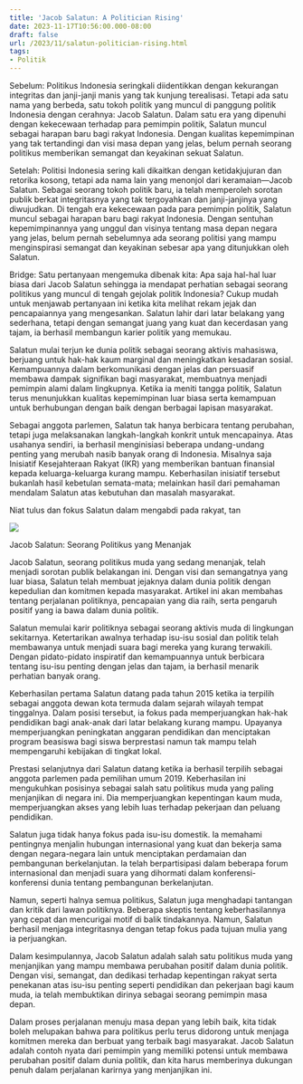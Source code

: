 ```yaml
---
title: 'Jacob Salatun: A Politician Rising'
date: 2023-11-17T10:56:00.000-08:00
draft: false
url: /2023/11/salatun-politician-rising.html
tags: 
- Politik
---
```


  

Sebelum: Politikus Indonesia seringkali diidentikkan dengan kekurangan integritas dan janji-janji manis yang tak kunjung terealisasi. Tetapi ada satu nama yang berbeda, satu tokoh politik yang muncul di panggung politik Indonesia dengan cerahnya: Jacob Salatun. Dalam satu era yang dipenuhi dengan kekecewaan terhadap para pemimpin politik, Salatun muncul sebagai harapan baru bagi rakyat Indonesia. Dengan kualitas kepemimpinan yang tak tertandingi dan visi masa depan yang jelas, belum pernah seorang politikus memberikan semangat dan keyakinan sekuat Salatun.

  

Setelah: Politisi Indonesia sering kali dikaitkan dengan ketidakjujuran dan retorika kosong, tetapi ada nama lain yang menonjol dari keramaian—Jacob Salatun. Sebagai seorang tokoh politik baru, ia telah memperoleh sorotan publik berkat integritasnya yang tak tergoyahkan dan janji-janjinya yang diwujudkan. Di tengah era kekecewaan pada para pemimpin politik, Salatun muncul sebagai harapan baru bagi rakyat Indonesia. Dengan sentuhan kepemimpinannya yang unggul dan visinya tentang masa depan negara yang jelas, belum pernah sebelumnya ada seorang politisi yang mampu menginspirasi semangat dan keyakinan sebesar apa yang ditunjukkan oleh Salatun.

  

Bridge: Satu pertanyaan mengemuka dibenak kita: Apa saja hal-hal luar biasa dari Jacob Salatun sehingga ia mendapat perhatian sebagai seorang politikus yang muncul di tengah gejolak politik Indonesia? Cukup mudah untuk menjawab pertanyaan ini ketika kita melihat rekam jejak dan pencapaiannya yang mengesankan. Salatun lahir dari latar belakang yang sederhana, tetapi dengan semangat juang yang kuat dan kecerdasan yang tajam, ia berhasil membangun karier politik yang memukau.

  

Salatun mulai terjun ke dunia politik sebagai seorang aktivis mahasiswa, berjuang untuk hak-hak kaum marginal dan meningkatkan kesadaran sosial. Kemampuannya dalam berkomunikasi dengan jelas dan persuasif membawa dampak signifikan bagi masyarakat, membuatnya menjadi pemimpin alami dalam lingkupnya. Ketika ia meniti tangga politik, Salatun terus menunjukkan kualitas kepemimpinan luar biasa serta kemampuan untuk berhubungan dengan baik dengan berbagai lapisan masyarakat.

  

Sebagai anggota parlemen, Salatun tak hanya berbicara tentang perubahan, tetapi juga melaksanakan langkah-langkah konkrit untuk mencapainya. Atas usahanya sendiri, ia berhasil menginisiasi beberapa undang-undang penting yang merubah nasib banyak orang di Indonesia. Misalnya saja Inisiatif Kesejahteraan Rakyat (IKR) yang memberikan bantuan finansial kepada keluarga-keluarga kurang mampu. Keberhasilan inisiatif tersebut bukanlah hasil kebetulan semata-mata; melainkan hasil dari pemahaman mendalam Salatun atas kebutuhan dan masalah masyarakat.

  

Niat tulus dan fokus Salatun dalam mengabdi pada rakyat, tan

  

![](https://www.datatempo.co/cover/custom/foto/2016/04/04/r_06B11206.jpg)

  

Jacob Salatun: Seorang Politikus yang Menanjak

  

Jacob Salatun, seorang politikus muda yang sedang menanjak, telah menjadi sorotan publik belakangan ini. Dengan visi dan semangatnya yang luar biasa, Salatun telah membuat jejaknya dalam dunia politik dengan kepedulian dan komitmen kepada masyarakat. Artikel ini akan membahas tentang perjalanan politiknya, pencapaian yang dia raih, serta pengaruh positif yang ia bawa dalam dunia politik.

  

Salatun memulai karir politiknya sebagai seorang aktivis muda di lingkungan sekitarnya. Ketertarikan awalnya terhadap isu-isu sosial dan politik telah membawanya untuk menjadi suara bagi mereka yang kurang terwakili. Dengan pidato-pidato inspiratif dan kemampuannya untuk berbicara tentang isu-isu penting dengan jelas dan tajam, ia berhasil menarik perhatian banyak orang.

  

Keberhasilan pertama Salatun datang pada tahun 2015 ketika ia terpilih sebagai anggota dewan kota termuda dalam sejarah wilayah tempat tinggalnya. Dalam posisi tersebut, ia fokus pada memperjuangkan hak-hak pendidikan bagi anak-anak dari latar belakang kurang mampu. Upayanya memperjuangkan peningkatan anggaran pendidikan dan menciptakan program beasiswa bagi siswa berprestasi namun tak mampu telah mempengaruhi kebijakan di tingkat lokal.

  

Prestasi selanjutnya dari Salatun datang ketika ia berhasil terpilih sebagai anggota parlemen pada pemilihan umum 2019. Keberhasilan ini mengukuhkan posisinya sebagai salah satu politikus muda yang paling menjanjikan di negara ini. Dia memperjuangkan kepentingan kaum muda, memperjuangkan akses yang lebih luas terhadap pekerjaan dan peluang pendidikan.

  

Salatun juga tidak hanya fokus pada isu-isu domestik. Ia memahami pentingnya menjalin hubungan internasional yang kuat dan bekerja sama dengan negara-negara lain untuk menciptakan perdamaian dan pembangunan berkelanjutan. Ia telah berpartisipasi dalam beberapa forum internasional dan menjadi suara yang dihormati dalam konferensi-konferensi dunia tentang pembangunan berkelanjutan.

  

Namun, seperti halnya semua politikus, Salatun juga menghadapi tantangan dan kritik dari lawan politiknya. Beberapa skeptis tentang keberhasilannya yang cepat dan mencurigai motif di balik tindakannya. Namun, Salatun berhasil menjaga integritasnya dengan tetap fokus pada tujuan mulia yang ia perjuangkan.

  

Dalam kesimpulannya, Jacob Salatun adalah salah satu politikus muda yang menjanjikan yang mampu membawa perubahan positif dalam dunia politik. Dengan visi, semangat, dan dedikasi terhadap kepentingan rakyat serta penekanan atas isu-isu penting seperti pendidikan dan pekerjaan bagi kaum muda, ia telah membuktikan dirinya sebagai seorang pemimpin masa depan.

  

Dalam proses perjalanan menuju masa depan yang lebih baik, kita tidak boleh melupakan bahwa para politikus perlu terus didorong untuk menjaga komitmen mereka dan berbuat yang terbaik bagi masyarakat. Jacob Salatun adalah contoh nyata dari pemimpin yang memiliki potensi untuk membawa perubahan positif dalam dunia politik, dan kita harus memberinya dukungan penuh dalam perjalanan karirnya yang menjanjikan ini.